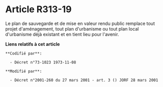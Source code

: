 # Article R313-19

Le plan de sauvegarde et de mise en valeur rendu public remplace tout projet d'aménagement, tout plan d'urbanisme ou tout
plan local d'urbanisme déjà existant et en tient lieu pour l'avenir.

**Liens relatifs à cet article**

	**Codifié par**:

	  - Décret n°73-1023 1973-11-08

	**Modifié par**:

	  - Décret n°2001-260 du 27 mars 2001 - art. 3 () JORF 28 mars 2001
